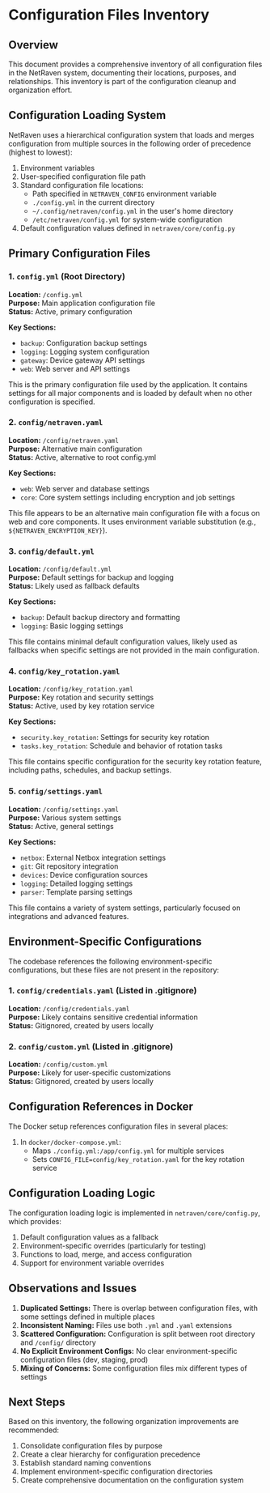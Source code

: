 # Configuration Files Inventory

## Overview

This document provides a comprehensive inventory of all configuration files in the NetRaven system, documenting their locations, purposes, and relationships. This inventory is part of the configuration cleanup and organization effort.

## Configuration Loading System

NetRaven uses a hierarchical configuration system that loads and merges configuration from multiple sources in the following order of precedence (highest to lowest):

1. Environment variables
2. User-specified configuration file path
3. Standard configuration file locations:
   - Path specified in `NETRAVEN_CONFIG` environment variable
   - `./config.yml` in the current directory
   - `~/.config/netraven/config.yml` in the user's home directory
   - `/etc/netraven/config.yml` for system-wide configuration
4. Default configuration values defined in `netraven/core/config.py`

## Primary Configuration Files

### 1. `config.yml` (Root Directory)

**Location:** `/config.yml`  
**Purpose:** Main application configuration file  
**Status:** Active, primary configuration

**Key Sections:**
- `backup`: Configuration backup settings
- `logging`: Logging system configuration
- `gateway`: Device gateway API settings
- `web`: Web server and API settings

This is the primary configuration file used by the application. It contains settings for all major components and is loaded by default when no other configuration is specified.

### 2. `config/netraven.yaml`

**Location:** `/config/netraven.yaml`  
**Purpose:** Alternative main configuration  
**Status:** Active, alternative to root config.yml

**Key Sections:**
- `web`: Web server and database settings
- `core`: Core system settings including encryption and job settings

This file appears to be an alternative main configuration file with a focus on web and core components. It uses environment variable substitution (e.g., `${NETRAVEN_ENCRYPTION_KEY}`).

### 3. `config/default.yml`

**Location:** `/config/default.yml`  
**Purpose:** Default settings for backup and logging  
**Status:** Likely used as fallback defaults

**Key Sections:**
- `backup`: Default backup directory and formatting
- `logging`: Basic logging settings

This file contains minimal default configuration values, likely used as fallbacks when specific settings are not provided in the main configuration.

### 4. `config/key_rotation.yaml`

**Location:** `/config/key_rotation.yaml`  
**Purpose:** Key rotation and security settings  
**Status:** Active, used by key rotation service

**Key Sections:**
- `security.key_rotation`: Settings for security key rotation
- `tasks.key_rotation`: Schedule and behavior of rotation tasks

This file contains specific configuration for the security key rotation feature, including paths, schedules, and backup settings.

### 5. `config/settings.yaml`

**Location:** `/config/settings.yaml`  
**Purpose:** Various system settings  
**Status:** Active, general settings

**Key Sections:**
- `netbox`: External Netbox integration settings
- `git`: Git repository integration
- `devices`: Device configuration sources
- `logging`: Detailed logging settings
- `parser`: Template parsing settings

This file contains a variety of system settings, particularly focused on integrations and advanced features.

## Environment-Specific Configurations

The codebase references the following environment-specific configurations, but these files are not present in the repository:

### 1. `config/credentials.yaml` (Listed in .gitignore)

**Location:** `/config/credentials.yaml`  
**Purpose:** Likely contains sensitive credential information  
**Status:** Gitignored, created by users locally

### 2. `config/custom.yml` (Listed in .gitignore)

**Location:** `/config/custom.yml`  
**Purpose:** Likely for user-specific customizations  
**Status:** Gitignored, created by users locally

## Configuration References in Docker

The Docker setup references configuration files in several places:

1. In `docker/docker-compose.yml`:
   - Maps `./config.yml:/app/config.yml` for multiple services
   - Sets `CONFIG_FILE=config/key_rotation.yaml` for the key rotation service

## Configuration Loading Logic

The configuration loading logic is implemented in `netraven/core/config.py`, which provides:

1. Default configuration values as a fallback
2. Environment-specific overrides (particularly for testing)
3. Functions to load, merge, and access configuration
4. Support for environment variable overrides

## Observations and Issues

1. **Duplicated Settings:** There is overlap between configuration files, with some settings defined in multiple places
2. **Inconsistent Naming:** Files use both `.yml` and `.yaml` extensions
3. **Scattered Configuration:** Configuration is split between root directory and `/config/` directory
4. **No Explicit Environment Configs:** No clear environment-specific configuration files (dev, staging, prod)
5. **Mixing of Concerns:** Some configuration files mix different types of settings

## Next Steps

Based on this inventory, the following organization improvements are recommended:

1. Consolidate configuration files by purpose
2. Create a clear hierarchy for configuration precedence
3. Establish standard naming conventions
4. Implement environment-specific configuration directories
5. Create comprehensive documentation on the configuration system 